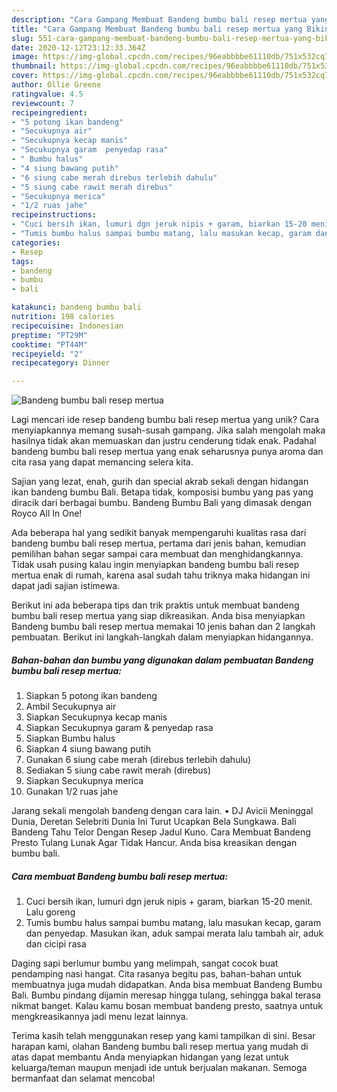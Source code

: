 ```yaml
---
description: "Cara Gampang Membuat Bandeng bumbu bali resep mertua yang Bikin Ngiler"
title: "Cara Gampang Membuat Bandeng bumbu bali resep mertua yang Bikin Ngiler"
slug: 551-cara-gampang-membuat-bandeng-bumbu-bali-resep-mertua-yang-bikin-ngiler
date: 2020-12-12T23:12:33.364Z
image: https://img-global.cpcdn.com/recipes/96eabbbbe61110db/751x532cq70/bandeng-bumbu-bali-resep-mertua-foto-resep-utama.jpg
thumbnail: https://img-global.cpcdn.com/recipes/96eabbbbe61110db/751x532cq70/bandeng-bumbu-bali-resep-mertua-foto-resep-utama.jpg
cover: https://img-global.cpcdn.com/recipes/96eabbbbe61110db/751x532cq70/bandeng-bumbu-bali-resep-mertua-foto-resep-utama.jpg
author: Ollie Greene
ratingvalue: 4.5
reviewcount: 7
recipeingredient:
- "5 potong ikan bandeng"
- "Secukupnya air"
- "Secukupnya kecap manis"
- "Secukupnya garam  penyedap rasa"
- " Bumbu halus"
- "4 siung bawang putih"
- "6 siung cabe merah direbus terlebih dahulu"
- "5 siung cabe rawit merah direbus"
- "Secukupnya merica"
- "1/2 ruas jahe"
recipeinstructions:
- "Cuci bersih ikan, lumuri dgn jeruk nipis + garam, biarkan 15-20 menit. Lalu goreng"
- "Tumis bumbu halus sampai bumbu matang, lalu masukan kecap, garam dan penyedap. Masukan ikan, aduk sampai merata lalu tambah air, aduk dan cicipi rasa"
categories:
- Resep
tags:
- bandeng
- bumbu
- bali

katakunci: bandeng bumbu bali 
nutrition: 198 calories
recipecuisine: Indonesian
preptime: "PT29M"
cooktime: "PT44M"
recipeyield: "2"
recipecategory: Dinner

---
```



![Bandeng bumbu bali resep mertua](https://img-global.cpcdn.com/recipes/96eabbbbe61110db/751x532cq70/bandeng-bumbu-bali-resep-mertua-foto-resep-utama.jpg)

Lagi mencari ide resep bandeng bumbu bali resep mertua yang unik? Cara menyiapkannya memang susah-susah gampang. Jika salah mengolah maka hasilnya tidak akan memuaskan dan justru cenderung tidak enak. Padahal bandeng bumbu bali resep mertua yang enak seharusnya punya aroma dan cita rasa yang dapat memancing selera kita.

Sajian yang lezat, enah, gurih dan special akrab sekali dengan hidangan ikan bandeng bumbu Bali. Betapa tidak, komposisi bumbu yang pas yang diracik dari berbagai bumbu. Bandeng Bumbu Bali yang dimasak dengan Royco All In One!

Ada beberapa hal yang sedikit banyak mempengaruhi kualitas rasa dari bandeng bumbu bali resep mertua, pertama dari jenis bahan, kemudian pemilihan bahan segar sampai cara membuat dan menghidangkannya. Tidak usah pusing kalau ingin menyiapkan bandeng bumbu bali resep mertua enak di rumah, karena asal sudah tahu triknya maka hidangan ini dapat jadi sajian istimewa.


Berikut ini ada beberapa tips dan trik praktis untuk membuat bandeng bumbu bali resep mertua yang siap dikreasikan. Anda bisa menyiapkan Bandeng bumbu bali resep mertua memakai 10 jenis bahan dan 2 langkah pembuatan. Berikut ini langkah-langkah dalam menyiapkan hidangannya.

<!--inarticleads1-->

##### Bahan-bahan dan bumbu yang digunakan dalam pembuatan Bandeng bumbu bali resep mertua:

1. Siapkan 5 potong ikan bandeng
1. Ambil Secukupnya air
1. Siapkan Secukupnya kecap manis
1. Siapkan Secukupnya garam &amp; penyedap rasa
1. Siapkan  Bumbu halus
1. Siapkan 4 siung bawang putih
1. Gunakan 6 siung cabe merah (direbus terlebih dahulu)
1. Sediakan 5 siung cabe rawit merah (direbus)
1. Siapkan Secukupnya merica
1. Gunakan 1/2 ruas jahe


Jarang sekali mengolah bandeng dengan cara lain. • DJ Avicii Meninggal Dunia, Deretan Selebriti Dunia Ini Turut Ucapkan Bela Sungkawa. Bali Bandeng Tahu Telor Dengan Resep Jadul Kuno. Cara Membuat Bandeng Presto Tulang Lunak Agar Tidak Hancur. Anda bisa kreasikan dengan bumbu bali. 

<!--inarticleads2-->

##### Cara membuat Bandeng bumbu bali resep mertua:

1. Cuci bersih ikan, lumuri dgn jeruk nipis + garam, biarkan 15-20 menit. Lalu goreng
1. Tumis bumbu halus sampai bumbu matang, lalu masukan kecap, garam dan penyedap. Masukan ikan, aduk sampai merata lalu tambah air, aduk dan cicipi rasa


Daging sapi berlumur bumbu yang melimpah, sangat cocok buat pendamping nasi hangat. Cita rasanya begitu pas, bahan-bahan untuk membuatnya juga mudah didapatkan. Anda bisa membuat Bandeng Bumbu Bali. Bumbu pindang dijamin meresap hingga tulang, sehingga bakal terasa nikmat banget. Kalau kamu bosan membuat bandeng presto, saatnya untuk mengkreasikannya jadi menu lezat lainnya. 

Terima kasih telah menggunakan resep yang kami tampilkan di sini. Besar harapan kami, olahan Bandeng bumbu bali resep mertua yang mudah di atas dapat membantu Anda menyiapkan hidangan yang lezat untuk keluarga/teman maupun menjadi ide untuk berjualan makanan. Semoga bermanfaat dan selamat mencoba!
